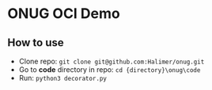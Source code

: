 # ONUG OCI Demo

## How to use

- Clone repo: `git clone git@github.com:Halimer/onug.git`
- Go to **code** directory in repo: `cd {directory}\onug\code`
- Run: `python3 decorator.py`